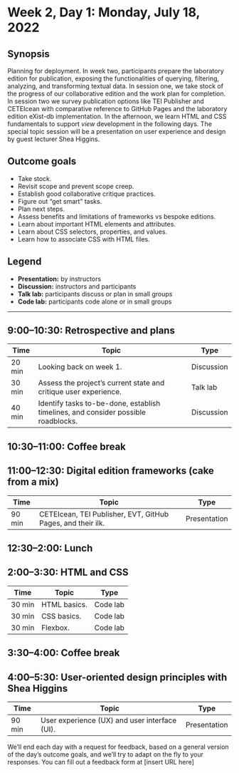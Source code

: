 # Week 2, Day 1: Monday, July 18, 2022
## Synopsis

Planning for deployment. In week two, participants prepare the laboratory edition
                for publication, exposing the functionalities of querying, filtering, analyzing, and
                transforming textual data. In session one, we take stock of the progress of our
                collaborative edition and the work plan for completion. In session two we survey
                publication options like TEI Publisher and CETEIcean with comparative reference to
                GitHub Pages and the laboratory edition eXist-db implementation. In the afternoon,
                we learn HTML and CSS fundamentals to support *view* development in the following
                days. The special topic session will be a presentation on user experience and design
                by guest lecturer Shea Higgins.

## Outcome goals
* Take stock.
* Revisit scope and prevent scope creep.
* Establish good collaborative critique practices.
* Figure out “get smart” tasks.
* Plan next steps.
* Assess benefits and limitations of frameworks vs bespoke editions.
* Learn about important HTML elements and attributes.
* Learn about CSS selectors, properties, and values.
* Learn how to associate CSS with HTML files.

## Legend

* **Presentation:** by instructors
* **Discussion:** instructors and participants
* **Talk lab:** participants discuss or plan in small groups
* **Code lab:** participants code alone or in small groups

* * *
## 9:00–10:30: Retrospective and plans

Time | Topic | Type
---- | ---- | ---- 
20 min | Looking back on week 1. | Discussion
30 min | Assess the project’s current state and critique user experience. | Talk lab
40 min | Identify tasks to-be-done, establish timelines, and consider possible roadblocks. | Discussion

## 10:30–11:00: Coffee break

## 11:00–12:30: Digital edition frameworks (cake from a mix)

Time | Topic | Type
---- | ---- | ---- 
90 min | CETEIcean, TEI Publisher, EVT, GitHub Pages, and their ilk. | Presentation

## 12:30–2:00: Lunch

## 2:00–3:30: HTML and CSS

Time | Topic | Type
---- | ---- | ---- 
30 min | HTML basics. | Code lab
30 min | CSS basics. | Code lab
30 min | Flexbox. | Code lab

## 3:30–4:00: Coffee break

## 4:00–5:30: User-oriented design principles with Shea Higgins

Time | Topic | Type
---- | ---- | ---- 
90 min | User experience (UX) and user interface (UI). | Presentation

We’ll end each day with a request for feedback, based on a general version of the day’s outcome goals, and we’ll try to adapt on the fly to your responses. You can fill out a feedback form at [insert URL here]